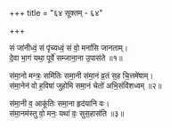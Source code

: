 +++
title = "६४ सूक्तम् - ६४"

+++

सं जा॑नीध्वं॒ सं पृ॑च्यध्वं॒ सं वो॒ मनां॑सि जानताम्।  
दे॒वा भा॒गं यथा॒ पूर्वे॑ सम्जाना॒ना उ॒पास॑ते ॥१॥

स॑मा॒नो मन्त्रः॒ समि॑तिः समा॒नी स॑मा॒नं व्र॒तं स॒ह चि॒त्तमे॑षाम्।  
स॑मा॒नेन॑ वो ह॒विषा॑ जुहोमि समा॒नं चेतो॑ अभि॒संवि॑शध्वम् ॥२॥

स॑मा॒नी व॒ आकू॑तिः समा॒ना हृद॑यानि वः।  
स॑मा॒नम॑स्तु वो॒ मनः॒ यथा॑ वः॒ सुस॒हास॑ति ॥३॥
